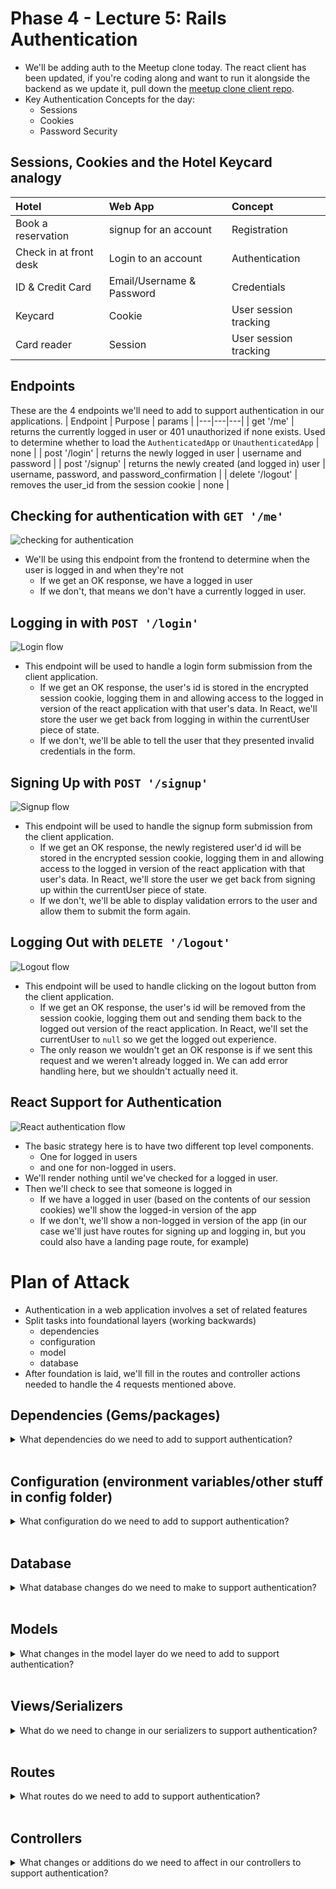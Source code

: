 # Phase 4 - Lecture 5: Rails Authentication

- We'll be adding auth to the Meetup clone today. The react client has been updated, if you're coding along and want to run it alongside the backend as we update it, pull down the [meetup clone client repo](https://github.com/DakotaLMartinez/042522_meetup_clone_client). 
- Key Authentication Concepts for the day:
    - Sessions
    - Cookies
    - Password Security

## Sessions, Cookies and the Hotel Keycard analogy


| Hotel                  | Web App                   | Concept               |
| :--------------------- | :------------------------ | :-------------------- |
| Book a reservation     | signup for an account     | Registration          |
| Check in at front desk | Login to an account       | Authentication        |
| ID & Credit Card       | Email/Username & Password | Credentials           |
| Keycard                | Cookie                    | User session tracking |
| Card reader            | Session                   | User session tracking |

## Endpoints
These are the 4 endpoints we'll need to add to support authentication in our applications.
| Endpoint | Purpose | params |
|---|---|---|
| get '/me' | returns the currently logged in user or 401 unauthorized if none exists. Used to determine whether to load the `AuthenticatedApp` or `UnauthenticatedApp` | none |
| post '/login' | returns the newly logged in user | username and password |
| post '/signup' | returns the newly created (and logged in) user | username, password, and password_confirmation |
| delete '/logout' | removes the user_id from the session cookie | none |
## Checking for authentication with `GET '/me'`
![checking for authentication](./assets/check-authentication.png)

- We'll be using this endpoint from the frontend to determine when the user is logged in and when they're not
  - If we get an OK response, we have a logged in user
  - If we don't, that means we don't have a currently logged in user.
## Logging in with `POST '/login'`

![Login flow](./assets/login.png)

- This endpoint will be used to handle a login form submission from the client application.
  - If we get an OK response, the user's id is stored in the encrypted session cookie, logging them in and allowing access to the logged in version of the react application with that user's data. In React, we'll store the user we get back from logging in within the currentUser piece of state.
  - If we don't, we'll be able to tell the user that they presented invalid credentials in the form.
## Signing Up with `POST '/signup'`

![Signup flow](./assets/signup.png)

- This endpoint will be used to handle the signup form submission from the client application.
  - If we get an OK response, the newly registered user'd id will be stored in the encrypted session cookie, logging them in and allowing access to the logged in version of the react application with that user's data. In React, we'll store the user we get back from signing up within the currentUser piece of state.
  - If we don't, we'll be able to display validation errors to the user and allow them to submit the form again.
## Logging Out with `DELETE '/logout'`

![Logout flow](./assets/logout.png)

- This endpoint will be used to handle clicking on the logout button from the client application.
  - If we get an OK response, the user's id will be removed from the session cookie, logging them out and sending them back to the logged out version of the react application. In React, we'll set the currentUser to `null` so we get the logged out experience.
  - The only reason we wouldn't get an OK response is if we sent this request and we weren't already logged in. We can add error handling here, but we shouldn't actually need it.

## React Support for Authentication

![React authentication flow](./assets/react-app-flow.png)

- The basic strategy here is to have two different top level components.
  - One for logged in users 
  - and one for non-logged in users.
- We'll render nothing until we've checked for a logged in user.
- Then we'll check to see that someone is logged in 
  - If we have a logged in user (based on the contents of our session cookies) we'll show the logged-in version of the app
  - If we don't, we'll show a non-logged in version of the app (in our case we'll just have routes for signing up and logging in, but you could also have a landing page route, for example)

# Plan of Attack

- Authentication in a web application involves a set of related features
- Split tasks into foundational layers (working backwards)
  - dependencies
  - configuration
  - model 
  - database
- After foundation is laid, we'll fill in the routes and controller actions needed to handle the 4 requests mentioned above.
## Dependencies (Gems/packages)
<details>
  <summary>
    What dependencies do we need to add to support authentication?
  </summary>
  <hr/>

  We need bcrypt so that we can store encrypted (salted and hashed) versions of our users passwords instead of storing passwords in plain text:

  ```bash
  bundle add bcrypt
  ```

  <hr/>

</details>
<br/>


## Configuration (environment variables/other stuff in config folder)
<details>
  <summary>
    What configuration do we need to add to support authentication?
  </summary>
  <hr/>

  We need to tell rails that we want session cookies. To do that, we'll add the following to the config block in `config/application.rb`
  ```rb
  config.middleware.use ActionDispatch::Cookies
  config.middleware.use ActionDispatch::Session::CookieStore

  # Use SameSite=Strict for all cookies to help protect against CSRF
  config.action_dispatch.cookies_same_site_protection = :strict
  ```
  We'll also need to include the middleware within the `ApplicationController`

  ```rb
  class ApplicationController < ActionController::API
    include ActionController::Cookies
    # ...
  end

  ```

  <hr/>

</details>
<br/>



## Database

<details>
  <summary>
    What database changes do we need to make to support authentication?
  </summary>
  <hr/>

  We need a `password_digest` column in our `users` table to store our users' encrypted passwords.

  ```bash
  rails g migration AddPasswordDigestToUsers password_digest
  ```

  ```bash
  rails db:migrate
  ```

  <hr/>

</details>
<br/>



## Models
<details>
  <summary>
    What changes in the model layer do we need to add to support authentication?
  </summary>
  <hr/>

  - We need to add the `has_secure_password` macro to the User model to implement the `password=`, `password_confirmation=` and `authenticate`  methods used in signup & login actions respectively
  - We need to add a uniqueness validation for username (and email) So we can consistently find the right user for authentication

  <hr/>

</details>
<br/>

## Views/Serializers
<details>
  <summary>
    What do we need to change in our serializers to support authentication?
  </summary>
  <hr/>

  - We'll want a `UserSerializer` that returns only the `id`, `username`, `email`, and `bio`

  <hr/>

</details>
<br/>


## Routes

<details>
  <summary>
    What routes do we need to add to support authentication?
  </summary>
  <hr/>

  ```rb
  get "/me", to: "users#show"
  post "/signup", to: "users#create"
  post "/login", to: "sessions#create"
  delete "/logout", to: "sessions#destroy"
  ```

  <hr/>

</details>
<br/>



## Controllers

<details>
  <summary>
    What changes or additions do we need to affect in our controllers to support authentication?
  </summary>
  <hr/>

  We'll need to:
  - change the `current_user` method so that it makes use of the `user_id` stored in the session cookie sent from the browser. This will allow us to login as different users and have our application recognize user's requests by reading the `user_id` out of the cookie and returning the user whose id matches.

  We'll need actions for:
  - `users#show` - for rendering the currently logged in user as json
  - `users#create` - for handling the signup form submission and rendering the newly created user as json (while logging them in)
  - `sessions#create` - for handling the login form submission and rendering the newly logged in user as json
  - `sessions#destroy` - for handling logout and removing the user_id from the session cookie

  <hr/>

</details>
<br/>



